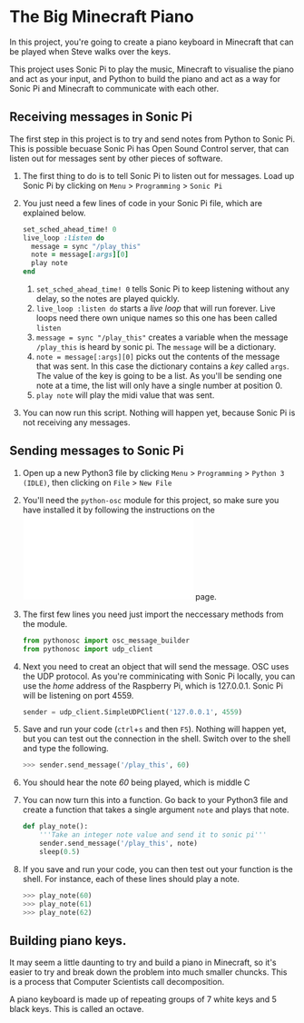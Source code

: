 # The Big Minecraft Piano

In this project, you're going to create a piano keyboard in Minecraft that can be played when Steve walks over the keys.

This project uses Sonic Pi to play the music, Minecraft to visualise the piano and act as your input, and Python to build the piano and act as a way for Sonic Pi and Minecraft to communicate with each other.

## Receiving messages in Sonic Pi

The first step in this project is to try and send notes from Python to Sonic Pi. This is possible becuase Sonic Pi has Open Sound Control server, that can listen out for messages sent by other pieces of software.

1. The first thing to do is to tell Sonic Pi to listen out for messages. Load up Sonic Pi by clicking on `Menu` > `Programming` > `Sonic Pi`

1. You just need a few lines of code in your Sonic Pi file, which are explained below.

	```ruby
	set_sched_ahead_time! 0
	live_loop :listen do
	  message = sync "/play_this"
	  note = message[:args][0]
	  play note
	end
	```
	1. `set_sched_ahead_time! 0` tells Sonic Pi to keep listening without any delay, so the notes are played quickly.
	1. `live_loop :listen do` starts a *live loop* that will run forever. Live loops need there own unique names so this one has been called `listen`
	1. `message = sync "/play_this"` creates a variable when the message `/play_this` is heard by sonic pi. The `message` will be a dictionary.
	1. `note = message[:args][0]` picks out the contents of the message that was sent. In this case the dictionary contains a *key* called `args`. The value of the key is going to be a list. As you'll be sending one note at a time, the list will only have a single number at position 0.
	1. `play note` will play the midi value that was sent.

1. You can now run this script. Nothing will happen yet, because Sonic Pi is not receiving any messages.

## Sending messages to Sonic Pi

1. Open up a new Python3 file by clicking `Menu` > `Programming` > `Python 3 (IDLE)`, then clicking on `File` > `New File`

1. You'll need the `python-osc` module for this project, so make sure you have installed it by following the instructions on the ![software](software.md) page.

1. The first few lines you need just import the neccessary methods from the module.

	```python
	from pythonosc import osc_message_builder
	from pythonosc import udp_client
	```
	
1. Next you need to creat an object that will send the message. OSC uses the UDP protocol. As you're comminicating with Sonic Pi locally, you can use the *home* address of the Raspberry Pi, which is 127.0.0.1. Sonic Pi will be listening on port 4559.

	```python
	sender = udp_client.SimpleUDPClient('127.0.0.1', 4559)
	```

1. Save and run your code (`ctrl`+`s` and then `F5`). Nothing will happen yet, but you can test out the connection in the shell. Switch over to the shell and type the following.

	```python
	>>> sender.send_message('/play_this', 60)
	```

1. You should hear the note *60* being played, which is middle C

1. You can now turn this into a function. Go back to your Python3 file and create a function that takes a single argument `note` and plays that note.

	```python
	def play_note():
		'''Take an integer note value and send it to sonic pi'''
		sender.send_message('/play_this', note)
		sleep(0.5)
	```
	
1. If you save and run your code, you can then test out your function is the shell. For instance, each of these lines should play a note.

	```python
	>>> play_note(60)
	>>> play_note(61)
	>>> play_note(62)
	```
## Building piano keys.
It may seem a little daunting to try and build a piano in Minecraft, so it's easier to try and break down the problem into much smaller chuncks. This is a process that Computer Scientists call decomposition.

A piano keyboard is made up of repeating groups of 7 white keys and 5 black keys. This is called an octave. 
